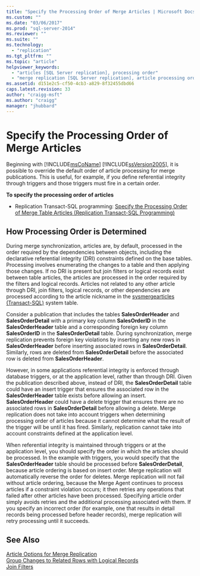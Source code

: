 ```yaml
---
title: "Specify the Processing Order of Merge Articles | Microsoft Docs"
ms.custom: ""
ms.date: "03/06/2017"
ms.prod: "sql-server-2014"
ms.reviewer: ""
ms.suite: ""
ms.technology: 
  - "replication"
ms.tgt_pltfrm: ""
ms.topic: "article"
helpviewer_keywords: 
  - "articles [SQL Server replication], processing order"
  - "merge replication [SQL Server replication], article processing order"
ms.assetid: d151e2c5-cf50-4cb3-a829-8f32455dbd66
caps.latest.revision: 33
author: "craigg-msft"
ms.author: "craigg"
manager: "jhubbard"
---
```

# Specify the Processing Order of Merge Articles
  Beginning with [!INCLUDE[msCoName](../../../includes/msconame-md.md)] [!INCLUDE[ssVersion2005](../../../includes/ssversion2005-md.md)], it is possible to override the default order of article processing for merge publications. This is useful, for example, if you define referential integrity through triggers and those triggers must fire in a certain order.  
  
 **To specify the processing order of articles**  
  
-   Replication Transact-SQL programming: [Specify the Processing Order of Merge Table Articles &#40;Replication Transact-SQL Programming&#41;](../publish/specify-the-processing-order-of-merge-table-articles.md)  
  
## How Processing Order is Determined  
 During merge synchronization, articles are, by default, processed in the order required by the dependencies between objects, including the declarative referential integrity (DRI) constraints defined on the base tables. Processing involves enumerating the changes to a table and then applying those changes. If no DRI is present but join filters or logical records exist between table articles, the articles are processed in the order required by the filters and logical records. Articles not related to any other article through DRI, join filters, logical records, or other dependencies are processed according to the article nickname in the [sysmergearticles &#40;Transact-SQL&#41;](/sql/relational-databases/system-tables/sysmergearticles-transact-sql) system table.  
  
 Consider a publication that includes the tables **SalesOrderHeader** and **SalesOrderDetail** with a primary key column **SalesOrderID** in the **SalesOrderHeader** table and a corresponding foreign key column **SalesOrderID** in the **SalesOrderDetail** table. During synchronization, merge replication prevents foreign key violations by inserting any new rows in **SalesOrderHeader** before inserting associated rows in **SalesOrderDetail**. Similarly, rows are deleted from **SalesOrderDetail** before the associated row is deleted from **SalesOrderHeader**.  
  
 However, in some applications referential integrity is enforced through database triggers, or at the application level, rather than through DRI. Given the publication described above, instead of DRI, the **SalesOrderDetail** table could have an insert trigger that ensures the associated row in the **SalesOrderHeader** table exists before allowing an insert. **SalesOrderHeader** could have a delete trigger that ensures there are no associated rows in **SalesOrderDetail** before allowing a delete. Merge replication does not take into account triggers when determining processing order of articles because it cannot determine what the result of the trigger will be until it has fired. Similarly, replication cannot take into account constraints defined at the application level.  
  
 When referential integrity is maintained through triggers or at the application level, you should specify the order in which the articles should be processed. In the example with triggers, you would specify that the **SalesOrderHeader** table should be processed before **SalesOrderDetail**, because article ordering is based on insert order. Merge replication will automatically reverse the order for deletes. Merge replication will not fail without article ordering, because the Merge Agent continues to process articles if a constraint violation occurs; it then retries any operations that failed after other articles have been processed. Specifying article order simply avoids retries and the additional processing associated with them. If you specify an incorrect order (for example, one that results in detail records being processed before header records), merge replication will retry processing until it succeeds.  
  
## See Also  
 [Article Options for Merge Replication](merge-replication.md)   
 [Group Changes to Related Rows with Logical Records](group-changes-to-related-rows-with-logical-records.md)   
 [Join Filters](join-filters.md)  
  
  
